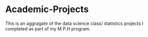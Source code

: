 # Academic-Projects

This is an aggragate of the data science class/ statistics projects I completed as part of my M.P.H program. 
